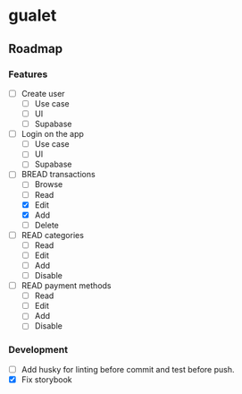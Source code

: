 # gualet

## Roadmap
### Features
- [ ] Create user
  - [ ] Use case
  - [ ] UI
  - [ ] Supabase
- [ ] Login on the app
  - [ ] Use case
  - [ ] UI
  - [ ] Supabase
- [ ] BREAD transactions
  - [ ] Browse
  - [ ] Read
  - [x] Edit
  - [x] Add
  - [ ] Delete
- [ ] READ categories
  - [ ] Read
  - [ ] Edit
  - [ ] Add
  - [ ] Disable
- [ ] READ payment methods
  - [ ] Read
  - [ ] Edit
  - [ ] Add
  - [ ] Disable

### Development
- [ ] Add husky for linting before commit and test before push.
- [x] Fix storybook
